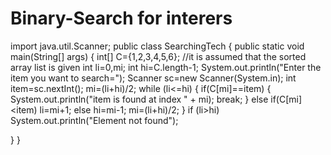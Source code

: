 # Binary-Search for interers
import java.util.Scanner;
public class SearchingTech {
    public static void main(String[] args) {
        int[] C={1,2,3,4,5,6}; //it is assumed that the sorted array list is given
        int li=0,mi;
        int hi=C.length-1;
        System.out.println("Enter the item you want to search=");
        Scanner sc=new Scanner(System.in);
        int item=sc.nextInt();
        mi=(li+hi)/2;
        while (li<=hi)
        {
            if(C[mi]==item) {
                System.out.println("item is found at index " + mi);
                break;
            }
            else if(C[mi]<item)
                li=mi+1;
            else
                hi=mi-1;
            mi=(li+hi)/2;
        }
        if (li>hi)
            System.out.println("Element not found");

   }
}
